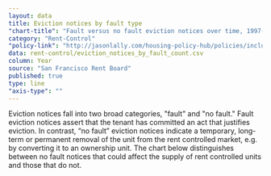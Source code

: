 ```yaml
---
layout: data
title: Eviction notices by fault type
"chart-title": "Fault versus no fault eviction notices over time, 1997-2014 Q2"
category: "Rent-Control"
"policy-link": "http://jasonlally.com/housing-policy-hub/policies/inclusionary-housing/"
data: rent-control/eviction_notices_by_fault_count.csv
column: Year
source: "San Francisco Rent Board"
published: true
type: line
"axis-type": ""
---
```

Eviction notices fall into two broad categories, "fault" and "no fault." Fault eviction notices assert that the tenant has committed an act that justifies eviction. In contrast, “no fault” eviction notices indicate a temporary, long-term or permanent removal of the unit from the rent controlled market, e.g. by converting it to an ownership unit. The chart below distinguishes between no fault notices that could affect the supply of rent controlled units and those that do not.
